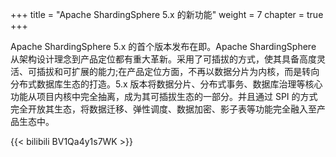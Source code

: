 +++
title = "Apache ShardingSphere 5.x 的新功能"
weight = 7
chapter = true
+++

Apache ShardingSphere 5.x 的首个版本发布在即。Apache ShardingSphere 从架构设计理念到产品定位都有重大革新。采用了可插拔的方式，使其具备高度灵活、可插拔和可扩展的能力;在产品定位方面，不再以数据分片为内核，而是转向分布式数据库生态的打造。5.x 版本将数据分片、分布式事务、数据库治理等核心功能从项目内核中完全抽离，成为其可插拔生态的一部分。并且通过 SPI 的方式完全开放其生态，将数据迁移、弹性调度、数据加密、影子表等功能完全融入至产品生态中。

{{< bilibili BV1Qa4y1s7WK >}}
